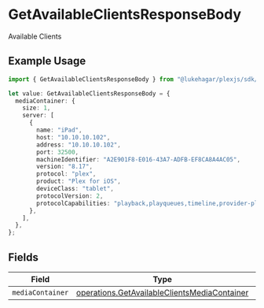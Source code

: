 # GetAvailableClientsResponseBody

Available Clients

## Example Usage

```typescript
import { GetAvailableClientsResponseBody } from "@lukehagar/plexjs/sdk/models/operations";

let value: GetAvailableClientsResponseBody = {
  mediaContainer: {
    size: 1,
    server: [
      {
        name: "iPad",
        host: "10.10.10.102",
        address: "10.10.10.102",
        port: 32500,
        machineIdentifier: "A2E901F8-E016-43A7-ADFB-EF8CA8A4AC05",
        version: "8.17",
        protocol: "plex",
        product: "Plex for iOS",
        deviceClass: "tablet",
        protocolVersion: 2,
        protocolCapabilities: "playback,playqueues,timeline,provider-playback",
      },
    ],
  },
};
```

## Fields

| Field                                                                                                               | Type                                                                                                                | Required                                                                                                            | Description                                                                                                         |
| ------------------------------------------------------------------------------------------------------------------- | ------------------------------------------------------------------------------------------------------------------- | ------------------------------------------------------------------------------------------------------------------- | ------------------------------------------------------------------------------------------------------------------- |
| `mediaContainer`                                                                                                    | [operations.GetAvailableClientsMediaContainer](../../../sdk/models/operations/getavailableclientsmediacontainer.md) | :heavy_minus_sign:                                                                                                  | N/A                                                                                                                 |